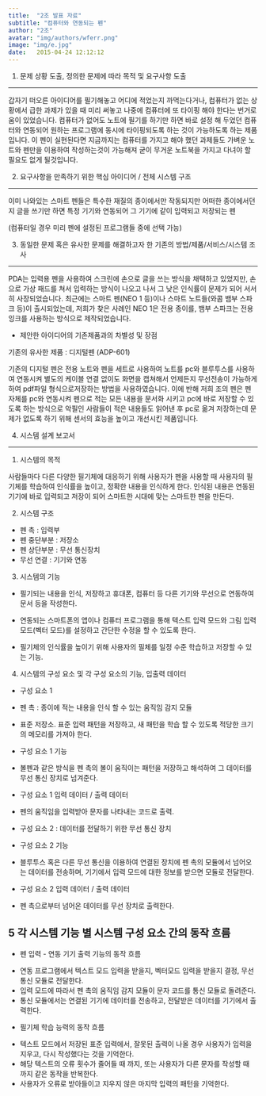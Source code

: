 ```yaml
---
title:  "2조 발표 자료"
subtitle: "컴퓨터와 연동되는 펜"
author: "2조"
avatar: "img/authors/wferr.png"
image: "img/e.jpg"
date:   2015-04-24 12:12:12
---
```


1. 문제 상황 도출, 정의한 문제에 따라 목적 및 요구사항 도출
--------------------------------------------------------------------------------
갑자기 떠오른 아이디어를 필기해놓고 어디에 적었는지 까먹는다거나, 컴퓨터가 없는 상황에서 급한 과제가 있을 때 미리 써놓고 나중에 컴퓨터에 또 타이핑 해야 한다는 번거로움이 있었습니다. 컴퓨터가 없어도 노트에 필기를 하기만 하면 바로 설정 해 두었던 컴퓨터와 연동되어 원하는 프로그램에 동시에 타이핑되도록 하는 것이 가능하도록 하는 제품입니다. 이 펜이 실현된다면 지금까지는 컴퓨터를 가지고 해야 했던 과제들도 가벼운 노트와 펜만을 이용하여 작성하는것이 가능해져 굳이 무거운 노트북을 가지고 다녀야 할 필요도 없게 될것입니다.



2. 요구사항을 만족하기 위한 핵심 아이디어 / 전체 시스템 구조 
--------------------------------------------------------------------------------
이미 나와있는 스마트 펜들은 특수한 재질의 종이에서만 작동되지만 어떠한 종이에서던지 글을 쓰기만 하면 특정 기기와 연동되어 그 기기에 같이 입력되고 저장되는 펜

(컴퓨터일 경우 미리 펜에 설정된 프로그램들 중에 선택 가능)



3. 동일한 문제 혹은 유사한 문제를 해결하고자 한 기존의 방법/제품/서비스/시스템 조사 
--------------------------------------------------------------------------------
 PDA는 입력용 펜을 사용하여 스크린에 손으로 글을 쓰는 방식을 채택하고 있었지만, 손으로 가상 패드를 쳐서 입력하는 방식이 나오고 나서 그 낮은 인식률이 문제가 되어 서서히 사장되었습니다.
 최근에는 스마트 펜(NEO 1 등)이나 스마트 노트들(와콤 뱀부 스파크 등)이 출시되었는데, 저희가 찾은 사례인 NEO 1은 전용 종이를, 뱀부 스파크는 전용 잉크를 사용하는 방식으로 제작되었습니다.

- 제안한 아이디어의 기존제품과의 차별성 및 장점

 기존의 유사한 제품 : 디지털펜 (ADP-601)

 기존의 디지털 펜은 전용 노트와 펜을 세트로 사용하여 노트를 pc와 블루투스를 사용하여 연동시켜 별도의 케이블 연결 없이도 화면을 캡쳐해서 언제든지 무선전송이 가능하게 하여 pdf파일 형식으로저장하는 방법을 사용하였습니다.
 이에 반해 저희 조의 펜은 펜 자체를 pc와 연동시켜 펜으로 적는 모든 내용을 문서화 시키고 pc에 바로 저장할 수 있도록 하는 방식으로 악필인 사람들이 적은 내용들도 읽어낸 후 pc로 옮겨 저장하는데 문제가 없도록 하기 위해 센서의 효능을 높이고 개선시킨 제품입니다.



4. 시스템 설계 보고서
--------------------------------------------------------------------------

 1) 시스템의 목적


사람들마다 다른 다양한 필기체에 대응하기 위해 사용자가 펜을 사용할 때 사용자의 필기체를 학습하여 인식률을 높이고, 정확한 내용을 인식하게 한다. 인식된 내용은 연동된 기기에 바로 입력되고 저장이 되어 스마트한 시대에 맞는 스마트한 펜을 만든다.


 2) 시스템 구조 
 - 펜 촉 : 입력부
 - 펜 중단부분 : 저장소
 - 펜 상단부분 : 무선 통신장치
 - 무선 연결 : 기기와 연동

 3) 시스템의 기능

 - 필기되는 내용을 인식, 저장하고 휴대폰, 컴퓨터 등 다른 기기와 무선으로 연동하여 문서 등을 작성한다.

 - 연동되는 스마트폰의 앱이나 컴퓨터 프로그램을 통해 텍스트 입력 모드와 그림 입력모드(벡터 모드)를 설정하고 간단한 수정을 할 수 있도록 한다.

 - 필기체의 인식률을 높이기 위해 사용자의 필체를 일정 수준 학습하고 저장할 수 있는 기능.


 4) 시스템의 구성 요소 및 각 구성 요소의 기능, 입출력 데이터

- 구성 요소 1
 - 펜 촉 : 종이에 적는 내용을 인식 할 수 있는 움직임 감지 모듈
 - 표준 저장소. 표준 입력 패턴을 저장하고, 새 패턴을 학습 할 수 있도록 적당한 크기의 메모리를 가져야 한다.

- 구성 요소 1 기능
 - 볼펜과 같은 방식을 펜 촉의 볼이 움직이는 패턴을 저장하고 해석하여 그 데이터를 무선 통신 장치로 넘겨준다.

- 구성 요소 1 입력 데이터 / 출력 데이터
 - 펜의 움직임을 입력받아 문자를 나타내는 코드로 출력.

- 구성 요소 2 : 데이터를 전달하기 위한 무선 통신 장치

- 구성 요소 2 기능
 - 블루투스 혹은 다른 무선 통신을 이용하여 연결된 장치에 펜 촉의 모듈에서 넘어오는 데이터를 전송하며, 기기에서 입력 모드에 대한 정보를 받으면 모듈로 전달한다.

- 구성 요소 2 입력 데이터 / 출력 데이터
 - 펜 촉으로부터 넘어온 데이터를 무선 장치로 출력한다.


 5 각 시스템 기능 별 시스템 구성 요소 간의 동작 흐름
 --------------------------------------------------------------------
  
- 펜 입력 - 연동 기기 출력 기능의 동작 흐름
 + 연동 프로그램에서 텍스트 모드 입력을 받을지, 벡터모드 입력을 받을지 결정, 무선 통신 모듈로 전달한다.
 + 입력 모드에 따라서 펜 촉의 움직임 감지 모듈이 문자 코드를 통신 모듈로 돌려준다.
 + 통신 모듈에서는 연결된 기기에 데이터를 전송하고, 전달받은 데이터를 기기에서 출력한다.

- 필기체 학습 능력의 동작 흐름
 + 텍스트 모드에서 저장된 표준 입력에서, 잘못된 출력이 나올 경우 사용자가 입력을 지우고, 다시 작성했다는 것을 기억한다.
 + 해당 텍스트의 오류 횟수가 줄어들 때 까지, 또는 사용자가 다른 문자를 작성할 때 까지 같은 동작을 반복한다.
 + 사용자가 오류로 받아들이고 지우지 않은 마지막 입력의 패턴을 기억한다.

